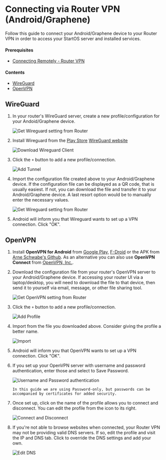 # Connecting via Router VPN (Android/Graphene)

Follow this guide to connect your Android/Graphene device to your Router VPN in order to access your StartOS server and installed services.

#### Prerequisites

- [Connecting Remotely - Router VPN](../../user-manual/connecting-remotely/vpn.md)

#### Contents

- [WireGuard](#wireguard)
- [OpenVPN](#openvpn)

## WireGuard

1. In your router's WireGuard server, create a new profile/configuration for your Andoid/Graphene device.

   ![Get Wireguard setting from Router](./assets/vpn-wireguard-config.png)

1. Install Wireguard from the [Play Store](https://play.google.com/store/apps/details?id=com.wireguard.android) [WireGuard website](https://www.wireguard.com/install/)

   ![Download Wireguard Client](./assets/vpn-android-wireguard-download.png)

1. Click the `+` button to add a new profile/connection.

   ![Add Tunnel](./assets/vpn-wireguard-add-tunnel.png)

1. Import the configuration file created above to your Android/Graphene device. If the configuration file can be displayed as a QR code, that is usually easiest. If not, you can download the file and transfer it to your Android/Graphene device. A last resort option would be to manually enter the necessary values.

   ![Get Wireguard setting from Router](./assets/vpn-wireguard-config.png)

1. Android will inform you that Wireguard wants to set up a VPN connection. Click "OK".

## OpenVPN

1. Install **OpenVPN for Android** from [Google Play](https://play.google.com/store/apps/details?id=de.blinkt.openvpn), [F-Droid](https://github.com/schwabe/ics-openvpn) or the APK from [Arne Schwabe's Github](https://github.com/schwabe/ics-openvpn). As an alternative you can also use **OpenVPN Connect** from [OpenVPN, Inc.](https://openvpn.net/client/).

1. Download the configuration file from your router's OpenVPN server to your Android/Graphene device. If accessing your router UI via a laptop/desktop, you will need to download the file to that device, then send it to yourself via email, message, or other file sharing tool.

   ![Get OpenVPN setting from Router](./assets/vpn-openvpn-config.png)

1. Click the `+` button to add a new profile/connection.

   ![Add Profile](./assets/vpn-android-openvpn-start.png)

1. Import from the file you downloaded above. Consider giving the profile a better name.

   ![Import](./assets/vpn-android-openvpn-import.png)

1. Android will inform you that OpenVPN wants to set up a VPN connection. Click "OK".

1. If you set up your OpenVPN server with username and password authentication, enter those and select to Save Password.

   ![Username and Password authentication](./assets/vpn-android-openvpn-add-auth.png)

   ```admonish note
   In this guide we are using Password-only, but passwords can be accompanied by certificates for added security.
   ```

1. Once set up, click on the name of the profile allows you to connect and disconnect. You can edit the profile from the icon to its right.

   ![Connect and Disconnect](./assets/vpn-android-openvpn-connected.png)

1. If you're not able to browse websites when connected, your Router VPN may not be providing valid DNS servers. If so, edit the profile and visit the IP and DNS tab. Click to override the DNS settings and add your own.

   ![Edit DNS](./assets/vpn-android-openvpn-fix-dns.png)

